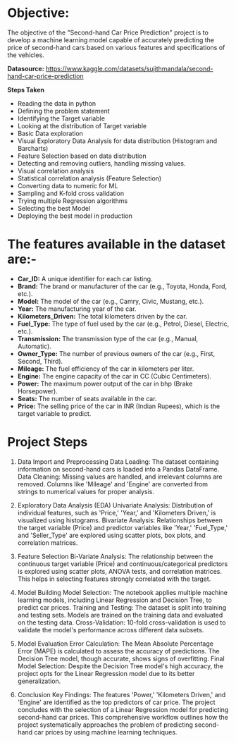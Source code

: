 # Objective:
 The objective of the "Second-hand Car Price Prediction" project is to develop a machine learning model capable of accurately predicting the price of second-hand cars based on various features and specifications of the vehicles.
 
**Datasource:** https://www.kaggle.com/datasets/sujithmandala/second-hand-car-price-prediction 


**Steps Taken**
- Reading the data in python
- Defining the problem statement
- Identifying the Target variable
- Looking at the distribution of Target variable
- Basic Data exploration
- Visual Exploratory Data Analysis for data distribution (Histogram and Barcharts)
- Feature Selection based on data distribution
- Detecting and removing outliers, handling missing values.
- Visual correlation analysis
- Statistical correlation analysis (Feature Selection)
- Converting data to numeric for ML
- Sampling and K-fold cross validation
- Trying multiple Regression algorithms
- Selecting the best Model
- Deploying the best model in production

# The features available in the dataset are:-

- **Car_ID:** A unique identifier for each car listing.
- **Brand:** The brand or manufacturer of the car (e.g., Toyota, Honda, Ford, etc.).
- **Model:** The model of the car (e.g., Camry, Civic, Mustang, etc.).
- **Year:** The manufacturing year of the car.
- **Kilometers_Driven:** The total kilometers driven by the car.
- **Fuel_Type:** The type of fuel used by the car (e.g., Petrol, Diesel, Electric, etc.).
- **Transmission:** The transmission type of the car (e.g., Manual, Automatic).
- **Owner_Type:** The number of previous owners of the car (e.g., First, Second, Third).
- **Mileage:** The fuel efficiency of the car in kilometers per liter.
- **Engine:** The engine capacity of the car in CC (Cubic Centimeters).
- **Power:** The maximum power output of the car in bhp (Brake Horsepower).
- **Seats:** The number of seats available in the car.
- **Price:** The selling price of the car in INR (Indian Rupees), which is the target variable to predict.

# Project Steps

1. Data Import and Preprocessing
Data Loading: The dataset containing information on second-hand cars is loaded into a Pandas DataFrame.
Data Cleaning: Missing values are handled, and irrelevant columns are removed. Columns like 'Mileage' and 'Engine' are converted from strings to numerical values for proper analysis.

2. Exploratory Data Analysis (EDA)
Univariate Analysis: Distribution of individual features, such as 'Price,' 'Year,' and 'Kilometers Driven,' is visualized using histograms.
Bivariate Analysis: Relationships between the target variable (Price) and predictor variables like 'Year,' 'Fuel_Type,' and 'Seller_Type' are explored using scatter plots, box plots, and correlation matrices.

3. Feature Selection
Bi-Variate Analysis: The relationship between the continuous target variable (Price) and continuous/categorical predictors is explored using scatter plots, ANOVA tests, and correlation matrices. This helps in selecting features strongly correlated with the target.

4. Model Building
Model Selection: The notebook applies multiple machine learning models, including Linear Regression and Decision Tree, to predict car prices.
Training and Testing: The dataset is split into training and testing sets. Models are trained on the training data and evaluated on the testing data.
Cross-Validation: 10-fold cross-validation is used to validate the model's performance across different data subsets.

5. Model Evaluation
Error Calculation: The Mean Absolute Percentage Error (MAPE) is calculated to assess the accuracy of predictions. The Decision Tree model, though accurate, shows signs of overfitting.
Final Model Selection: Despite the Decision Tree model's high accuracy, the project opts for the Linear Regression model due to its better generalization.

6. Conclusion
Key Findings: The features 'Power,' 'Kilometers Driven,' and 'Engine' are identified as the top predictors of car price. The project concludes with the selection of a Linear Regression model for predicting second-hand car prices.
This comprehensive workflow outlines how the project systematically approaches the problem of predicting second-hand car prices by using machine learning techniques. ​
